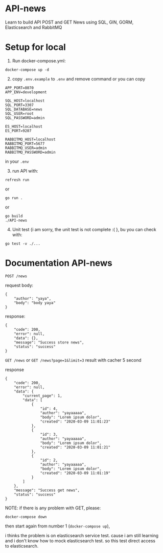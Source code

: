 # API-news
Learn to build API POST and GET News using SQL, GIN, GORM, Elasticsearch and RabbitMQ

# Setup for local
1. Run docker-compose.yml:
```
docker-compose up -d
```

2. copy `.env.example` to `.env` and remove command or you can copy 
```
APP_PORT=8070
APP_ENV=development

SQL_HOST=localhost
SQL_PORT=3307
SQL_DATABASE=news
SQL_USER=root
SQL_PASSWORD=admin

ES_HOST=localhost
ES_PORT=9207

RABBITMQ_HOST=localhost
RABBITMQ_PORT=5677
RABBITMQ_USER=admin
RABBITMQ_PASSWORD=admin
```
in your `.env`

3. run API with:
```
refresh run
```
or
```
go run .
```
or
```
go build
./API-news
```

4. Unit test {i am sorry, the unit test is not complete :( }, bu you can check with:
```
go test -v ./...
```

# Documentation API-news
`POST /news`

request body:
```
{
    "author": "yaya",
    "body": "body yaya"
}
```

response:
```
{
    "code": 200,
    "error": null,
    "data": {},
    "message": "Success store news",
    "status": "success"
}
```

`GET /news` or `GET /news?page=1&limit=3` 
result with cacher 5 second

response
```
{
    "code": 200,
    "error": null,
    "data": {
        "current_page": 1,
        "data": [
            {
                "id": 4,
                "author": "yayaaaaa",
                "body": "Lorem ipsum dolor",
                "created": "2020-03-09 11:01:23"
            },
            {
                "id": 3,
                "author": "yayaaaaa",
                "body": "Lorem ipsum dolor",
                "created": "2020-03-09 11:01:21"
            },
            {
                "id": 2,
                "author": "yayaaaaa",
                "body": "Lorem ipsum dolor",
                "created": "2020-03-09 11:01:19"
            }
        ]
    },
    "message": "Success get news",
    "status": "success"
}
```

NOTE:
if there is any problem with GET, please:
```
docker-compose down
```

then start again from number 1 (`docker-compose up`), 

i thinks the problem is on elasticsearch service test. cause i am still learning and i don't know how to mock elasticsearch test. so this test direct access to elasticsearch.
